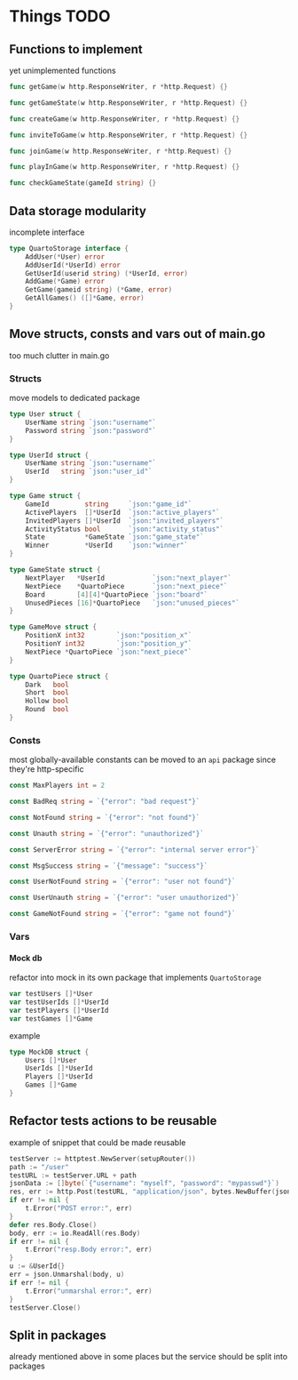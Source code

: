 # Things TODO

## Functions to implement
yet unimplemented functions
```go
func getGame(w http.ResponseWriter, r *http.Request) {}

func getGameState(w http.ResponseWriter, r *http.Request) {}

func createGame(w http.ResponseWriter, r *http.Request) {}

func inviteToGame(w http.ResponseWriter, r *http.Request) {}

func joinGame(w http.ResponseWriter, r *http.Request) {}

func playInGame(w http.ResponseWriter, r *http.Request) {}

func checkGameState(gameId string) {}
```

## Data storage modularity
incomplete interface
```go
type QuartoStorage interface {
	AddUser(*User) error
	AddUserId(*UserId) error
	GetUserId(userid string) (*UserId, error)
	AddGame(*Game) error
	GetGame(gameid string) (*Game, error)
	GetAllGames() ([]*Game, error)
}
```

## Move structs, consts and vars out of main.go
too much clutter in main.go

### Structs
move models to dedicated package
```go
type User struct {
	UserName string `json:"username"`
	Password string `json:"password"`
}

type UserId struct {
	UserName string `json:"username"`
	UserId   string `json:"user_id"`
}

type Game struct {
	GameId         string     `json:"game_id"`
	ActivePlayers  []*UserId  `json:"active_players"`
	InvitedPlayers []*UserId  `json:"invited_players"`
	ActivityStatus bool       `json:"activity_status"`
	State          *GameState `json:"game_state"`
	Winner         *UserId    `json:"winner"`
}

type GameState struct {
	NextPlayer   *UserId            `json:"next_player"`
	NextPiece    *QuartoPiece       `json:"next_piece"`
	Board        [4][4]*QuartoPiece `json:"board"`
	UnusedPieces [16]*QuartoPiece   `json:"unused_pieces"`
}

type GameMove struct {
	PositionX int32        `json:"position_x"`
	PositionY int32        `json:"position_y"`
	NextPiece *QuartoPiece `json:"next_piece"`
}

type QuartoPiece struct {
	Dark   bool
	Short  bool
	Hollow bool
	Round  bool
}
```

### Consts
most globally-available constants can be moved to an `api` package since they're http-specific
```go
const MaxPlayers int = 2

const BadReq string = `{"error": "bad request"}`

const NotFound string = `{"error": "not found"}`

const Unauth string = `{"error": "unauthorized"}`

const ServerError string = `{"error": "internal server error"}`

const MsgSuccess string = `{"message": "success"}`

const UserNotFound string = `{"error": "user not found"}`

const UserUnauth string = `{"error": "user unauthorized"}`

const GameNotFound string = `{"error": "game not found"}`
```

### Vars

#### Mock db
refactor into mock in its own package that implements `QuartoStorage`
```go
var testUsers []*User
var testUserIds []*UserId
var testPlayers []*UserId
var testGames []*Game
```
example
```go
type MockDB struct {
	Users []*User
	UserIds []*UserId
	Players []*UserId
	Games []*Game
}
```

## Refactor tests actions to be reusable
example of snippet that could be made reusable
```go
testServer := httptest.NewServer(setupRouter())
path := "/user"
testURL := testServer.URL + path
jsonData := []byte(`{"username": "myself", "password": "mypasswd"}`)
res, err := http.Post(testURL, "application/json", bytes.NewBuffer(jsonData))
if err != nil {
	t.Error("POST error:", err)
}
defer res.Body.Close()
body, err := io.ReadAll(res.Body)
if err != nil {
	t.Error("resp.Body error:", err)
}
u := &UserId{}
err = json.Unmarshal(body, u)
if err != nil {
	t.Error("unmarshal error:", err)
}
testServer.Close()
```

## Split in packages
already mentioned above in some places but the service should be split into packages
